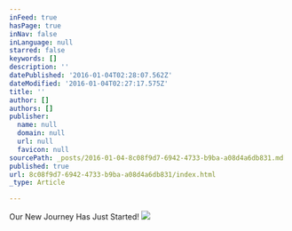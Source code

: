 ```yaml
---
inFeed: true
hasPage: true
inNav: false
inLanguage: null
starred: false
keywords: []
description: ''
datePublished: '2016-01-04T02:28:07.562Z'
dateModified: '2016-01-04T02:27:17.575Z'
title: ''
author: []
authors: []
publisher:
  name: null
  domain: null
  url: null
  favicon: null
sourcePath: _posts/2016-01-04-8c08f9d7-6942-4733-b9ba-a08d4a6db831.md
published: true
url: 8c08f9d7-6942-4733-b9ba-a08d4a6db831/index.html
_type: Article

---
```

Our New Journey Has Just Started! ![](https://the-grid-user-content.s3-us-west-2.amazonaws.com/2e5a04db-3034-495c-8f47-bbbd3fa5523c.JPG)